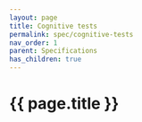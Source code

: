 ```yaml
---
layout: page
title: Cognitive tests
permalink: spec/cognitive-tests
nav_order: 1
parent: Specifications
has_children: true
---
```



# {{ page.title }}

